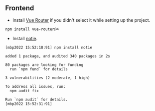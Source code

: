 ## Frontend

- Install [Vue Router](https://router.vuejs.org/installation.html) if you didn't select it while setting up the project.

```
npm install vue-router@4
```

- Install [notie](https://github.com/jaredreich/notie).

```
[mbp2022 15:52:18:91] npm install notie

added 1 package, and audited 340 packages in 2s

80 packages are looking for funding
  run `npm fund` for details

3 vulnerabilities (2 moderate, 1 high)

To address all issues, run:
  npm audit fix

Run `npm audit` for details.
[mbp2022 15:52:31:91] 
```